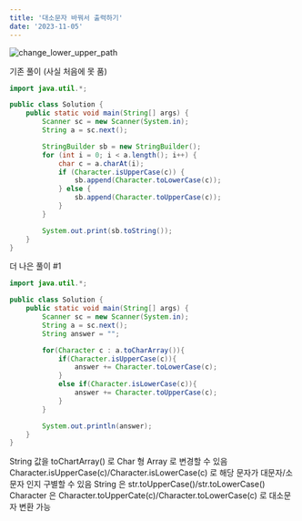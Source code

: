 ```yaml
---
title: '대소문자 바꿔서 출력하기'
date: '2023-11-05'
---
```



![change_lower_upper_path](/images/lower-upper.png)

기존 풀이 (사실 처음에 못 품)
```java
import java.util.*;

public class Solution {
    public static void main(String[] args) {
        Scanner sc = new Scanner(System.in);
        String a = sc.next();

        StringBuilder sb = new StringBuilder();
        for (int i = 0; i < a.length(); i++) {
            char c = a.charAt(i);
            if (Character.isUpperCase(c)) {
                sb.append(Character.toLowerCase(c));
            } else {
                sb.append(Character.toUpperCase(c));
            }
        }

        System.out.print(sb.toString());
    }
}
```

더 나은 풀이 #1
```java
import java.util.*;

public class Solution {
    public static void main(String[] args) {
        Scanner sc = new Scanner(System.in);
        String a = sc.next();
        String answer = "";

        for(Character c : a.toCharArray()){
            if(Character.isUpperCase(c)){
                answer += Character.toLowerCase(c);
            }
            else if(Character.isLowerCase(c)){
                answer += Character.toUpperCase(c);
            }
        } 

        System.out.println(answer);
    }
}
```
String 값을 toChartArray() 로 Char 형 Array 로 변경할 수 있음
Character.isUpperCase(c)/Character.isLowerCase(c) 로 해당 문자가 대문자/소문자 인지 구별할 수 있음
String 은 str.toUpperCase()/str.toLowerCase()
Character 은 Character.toUpperCate(c)/Character.toLowerCase(c) 로 대소문자 변환 가능
